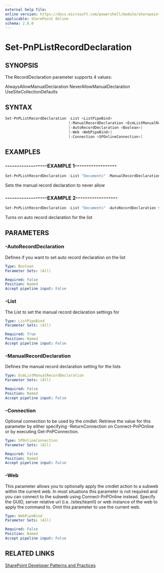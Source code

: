 ```yaml
---
external help file:
online version: https://docs.microsoft.com/powershell/module/sharepoint-pnp/set-pnplistrecorddeclaration
applicable: SharePoint Online
schema: 2.0.0
---
```


# Set-PnPListRecordDeclaration

## SYNOPSIS
The RecordDeclaration parameter supports 4 values:

AlwaysAllowManualDeclaration
NeverAllowManualDeclaration
UseSiteCollectionDefaults


## SYNTAX 

```powershell
Set-PnPListRecordDeclaration -List <ListPipeBind>
                             [-ManualRecordDeclaration <EcmListManualRecordDeclaration>]
                             [-AutoRecordDeclaration <Boolean>]
                             [-Web <WebPipeBind>]
                             [-Connection <SPOnlineConnection>]
```

## EXAMPLES

### ------------------EXAMPLE 1------------------
```powershell
Set-PnPListRecordDeclaration -List "Documents" -ManualRecordDeclaration NeverAllowManualDeclaration
```

Sets the manual record declaration to never allow

### ------------------EXAMPLE 2------------------
```powershell
Set-PnPListRecordDeclaration -List "Documents" -AutoRecordDeclaration $true
```

Turns on auto record declaration for the list

## PARAMETERS

### -AutoRecordDeclaration
Defines if you want to set auto record declaration on the list

```yaml
Type: Boolean
Parameter Sets: (All)

Required: False
Position: Named
Accept pipeline input: False
```

### -List
The List to set the manual record declaration settings for

```yaml
Type: ListPipeBind
Parameter Sets: (All)

Required: True
Position: Named
Accept pipeline input: False
```

### -ManualRecordDeclaration
Defines the manual record declaration setting for the lists

```yaml
Type: EcmListManualRecordDeclaration
Parameter Sets: (All)

Required: False
Position: Named
Accept pipeline input: False
```

### -Connection
Optional connection to be used by the cmdlet. Retrieve the value for this parameter by either specifying -ReturnConnection on Connect-PnPOnline or by executing Get-PnPConnection.

```yaml
Type: SPOnlineConnection
Parameter Sets: (All)

Required: False
Position: Named
Accept pipeline input: False
```

### -Web
This parameter allows you to optionally apply the cmdlet action to a subweb within the current web. In most situations this parameter is not required and you can connect to the subweb using Connect-PnPOnline instead. Specify the GUID, server relative url (i.e. /sites/team1) or web instance of the web to apply the command to. Omit this parameter to use the current web.

```yaml
Type: WebPipeBind
Parameter Sets: (All)

Required: False
Position: Named
Accept pipeline input: False
```

## RELATED LINKS

[SharePoint Developer Patterns and Practices](https://aka.ms/sppnp)